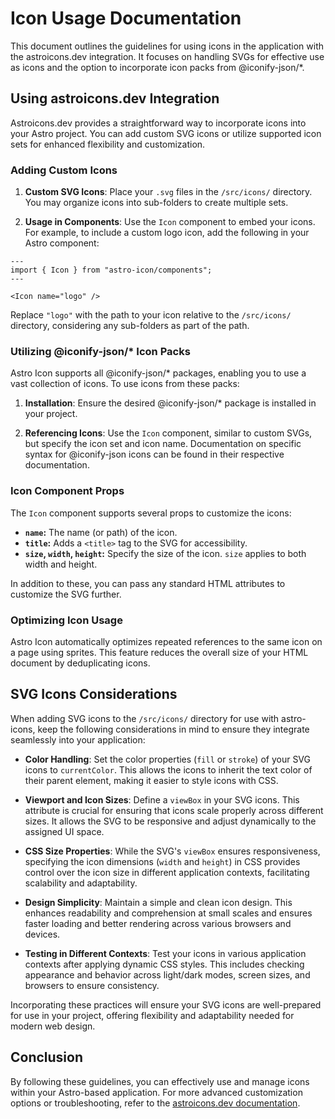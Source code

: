 # Icon Usage Documentation

This document outlines the guidelines for using icons in the application with the astroicons.dev integration. It focuses on handling SVGs for effective use as icons and the option to incorporate icon packs from @iconify-json/\*.

## Using astroicons.dev Integration

Astroicons.dev provides a straightforward way to incorporate icons into your Astro project. You can add custom SVG icons or utilize supported icon sets for enhanced flexibility and customization.

### Adding Custom Icons

1. **Custom SVG Icons**: Place your `.svg` files in the `/src/icons/` directory. You may organize icons into sub-folders to create multiple sets.

2. **Usage in Components**: Use the `Icon` component to embed your icons. For example, to include a custom logo icon, add the following in your Astro component:

```astro
---
import { Icon } from "astro-icon/components";
---

<Icon name="logo" />
```

Replace `"logo"` with the path to your icon relative to the `/src/icons/` directory, considering any sub-folders as part of the path.

### Utilizing @iconify-json/\* Icon Packs

Astro Icon supports all @iconify-json/\* packages, enabling you to use a vast collection of icons. To use icons from these packs:

1. **Installation**: Ensure the desired @iconify-json/\* package is installed in your project.

2. **Referencing Icons**: Use the `Icon` component, similar to custom SVGs, but specify the icon set and icon name. Documentation on specific syntax for @iconify-json icons can be found in their respective documentation.

### Icon Component Props

The `Icon` component supports several props to customize the icons:

- **`name`:** The name (or path) of the icon.
- **`title`:** Adds a `<title>` tag to the SVG for accessibility.
- **`size`, `width`, `height`:** Specify the size of the icon. `size` applies to both width and height.

In addition to these, you can pass any standard HTML attributes to customize the SVG further.

### Optimizing Icon Usage

Astro Icon automatically optimizes repeated references to the same icon on a page using sprites. This feature reduces the overall size of your HTML document by deduplicating icons.

## SVG Icons Considerations

When adding SVG icons to the `/src/icons/` directory for use with astro-icons, keep the following considerations in mind to ensure they integrate seamlessly into your application:

- **Color Handling**: Set the color properties (`fill` or `stroke`) of your SVG icons to `currentColor`. This allows the icons to inherit the text color of their parent element, making it easier to style icons with CSS.

- **Viewport and Icon Sizes**: Define a `viewBox` in your SVG icons. This attribute is crucial for ensuring that icons scale properly across different sizes. It allows the SVG to be responsive and adjust dynamically to the assigned UI space.

- **CSS Size Properties**: While the SVG's `viewBox` ensures responsiveness, specifying the icon dimensions (`width` and `height`) in CSS provides control over the icon size in different application contexts, facilitating scalability and adaptability.

- **Design Simplicity**: Maintain a simple and clean icon design. This enhances readability and comprehension at small scales and ensures faster loading and better rendering across various browsers and devices.

- **Testing in Different Contexts**: Test your icons in various application contexts after applying dynamic CSS styles. This includes checking appearance and behavior across light/dark modes, screen sizes, and browsers to ensure consistency.

Incorporating these practices will ensure your SVG icons are well-prepared for use in your project, offering flexibility and adaptability needed for modern web design.

## Conclusion

By following these guidelines, you can effectively use and manage icons within your Astro-based application. For more advanced customization options or troubleshooting, refer to the [astroicons.dev documentation](https://www.astroicon.dev/).
